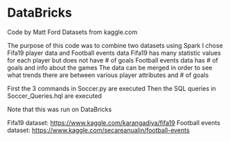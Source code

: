 # DataBricks

Code by Matt Ford
Datasets from kaggle.com

The purpose of this code was to combine two datasets using Spark
I chose Fifa19 player data and Football events data
Fifa19 has many statistic values for each player but does not have # of goals
Football events data has # of goals and info about the games
The data can be merged in order to see what trends there are between various player attributes and # of goals

First the 3 commands in Soccer.py are executed
Then the SQL queries in Soccer_Queries.hql are executed

Note that this was run on DataBricks

Fifa19 dataset: https://www.kaggle.com/karangadiya/fifa19
Football events dataset: https://www.kaggle.com/secareanualin/football-events
